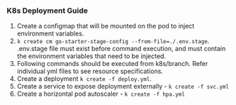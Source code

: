 ### K8s Deployment Guide
1. Create a configmap that will be mounted on the pod to inject environment variables.
2. ```k create cm go-starter-stage-config --from-file=./.env.stage```. .env.stage file must exist before command execution, and must contain the environment variables that need to be injected.
3. Following commands should be executed from k8s/branch. Refer individual yml files to see resource specifications.
3. Create a deployment ```k create -f deploy.yml```.
4. Create a service to expose deployment externally - ```k create -f svc.yml```
5. Create a horizontal pod autoscaler - ```k create -f hpa.yml```